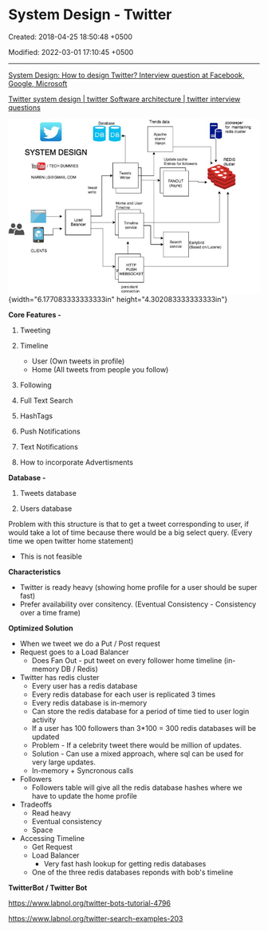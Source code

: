 # System Design - Twitter

Created: 2018-04-25 18:50:48 +0500

Modified: 2022-03-01 17:10:45 +0500

---

[System Design: How to design Twitter? Interview question at Facebook, Google, Microsoft](https://www.youtube.com/watch?v=KmAyPUv9gOY)

[Twitter system design | twitter Software architecture | twitter interview questions](https://www.youtube.com/watch?v=wYk0xPP_P_8)



![DB SYSTEM DESIGN YOIC 'TECH DUMMIES NAREN.LG@GMALCOM Balancer CLIENTS DB Writer Trends data Apache storm} update cache Entries for followers FANOUT (Async) zookeeper for maintaining redis cluster REDIS cluster Home and User Timeline Timeline Search service PUSH WEBSOCK persistant connection Earlybird (Based on Lucene) ](media/System-Design---Twitter-image1.jpg){width="6.177083333333333in" height="4.302083333333333in"}



**Core Features -**

1.  Tweeting

2.  Timeline
    -   User (Own tweets in profile)
    -   Home (All tweets from people you follow)

3.  Following

4.  Full Text Search

5.  HashTags

6.  Push Notifications

7.  Text Notifications

8.  How to incorporate Advertisments



**Database -**

1.  Tweets database

2.  Users database

Problem with this structure is that to get a tweet corresponding to user, if would take a lot of time because there would be a big select query. (Every time we open twitter home statement)
-   This is not feasible



**Characteristics**
-   Twitter is ready heavy (showing home profile for a user should be super fast)
-   Prefer availability over consitency. (Eventual Consistency - Consistency over a time frame)



**Optimized Solution**
-   When we tweet we do a Put / Post request
-   Request goes to a Load Balancer
    -   Does Fan Out - put tweet on every follower home timeline (in-memory DB / Redis)
-   Twitter has redis cluster
    -   Every user has a redis database
    -   Every redis database for each user is replicated 3 times
    -   Every redis database is in-memory
    -   Can store the redis database for a period of time tied to user login activity
    -   If a user has 100 followers than 3*100 = 300 redis databases will be updated
    -   Problem - If a celebrity tweet there would be million of updates.
    -   Solution - Can use a mixed approach, where sql can be used for very large updates.
    -   In-memory + Syncronous calls
-   Followers
    -   Followers table will give all the redis database hashes where we have to update the home profile
-   Tradeoffs
    -   Read heavy
    -   Eventual consistency
    -   Space
-   Accessing Timeline
    -   Get Request
    -   Load Balancer
        -   Very fast hash lookup for getting redis databases
    -   One of the three redis databases reponds with bob's timeline



**TwitterBot / Twitter Bot**

<https://www.labnol.org/twitter-bots-tutorial-4796>

<https://www.labnol.org/twitter-search-examples-203>

